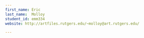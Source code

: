 ```yaml
---
first_name: Eric
last_name:  Molloy
student_id: emm334
website: http://artfiles.rutgers.edu/~molloy@art.rutgers.edu/

---
```

